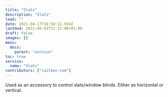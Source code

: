 ```yaml
---
title: "Slats"
description: "Slats"
lead: ""
date: 2021-04-17T18:50:12.034Z
lastmod: 2021-08-03T21:21:00+01:00
draft: false
images: []
menu:
  docs:
    parent: "service"
toc: true
service:
  name: "Slats"
contributors: ["caitken-com"]
---
```


Used as an accessory to control slats/window blinds. Either as horizontal or vertical.
